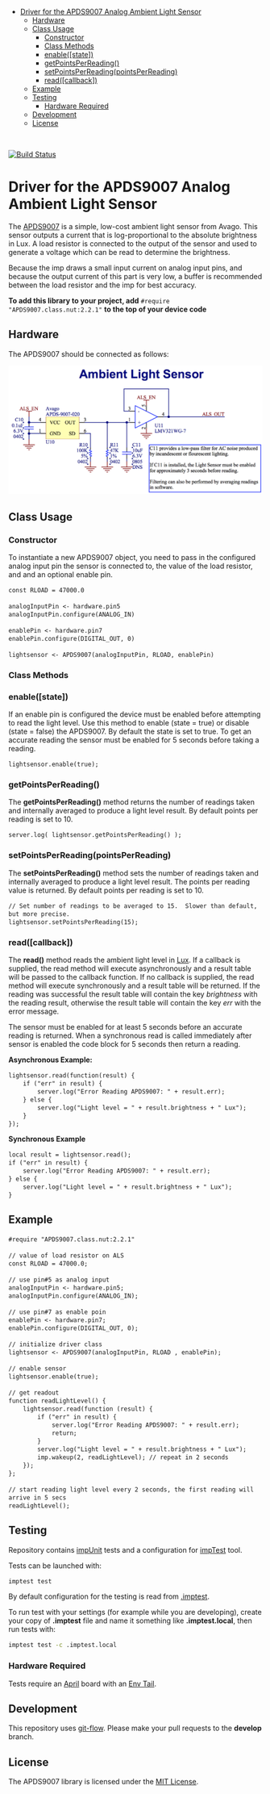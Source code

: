 <!-- START doctoc generated TOC please keep comment here to allow auto update -->
<!-- DON'T EDIT THIS SECTION, INSTEAD RE-RUN doctoc TO UPDATE -->


- [Driver for the APDS9007 Analog Ambient Light Sensor](#driver-for-the-apds9007-analog-ambient-light-sensor)
  - [Hardware](#hardware)
  - [Class Usage](#class-usage)
    - [Constructor](#constructor)
    - [Class Methods](#class-methods)
    - [enable([state])](#enablestate)
    - [getPointsPerReading()](#getpointsperreading)
    - [setPointsPerReading(pointsPerReading)](#setpointsperreadingpointsperreading)
    - [read([callback])](#readcallback)
  - [Example](#example)
  - [Testing](#testing)
    - [Hardware Required](#hardware-required)
  - [Development](#development)
  - [License](#license)

<!-- END doctoc generated TOC please keep comment here to allow auto update -->

<br/>

[![Build Status](https://travis-ci.org/electricimp/APDS9007.svg?branch=master)](https://travis-ci.org/electricimp/APDS9007)

Driver for the APDS9007 Analog Ambient Light Sensor
===================================

The [APDS9007](http://www.mouser.com/ds/2/38/V02-0512EN-4985.pdf) is a simple, low-cost ambient light sensor from Avago. This sensor outputs a current that is log-proportional to the absolute brightness in Lux. A load resistor is connected to the output of the sensor and used to generate a voltage which can be read to determine the brightness.

Because the imp draws a small input current on analog input pins, and because the output current of this part is very low, a buffer is recommended between the load resistor and the imp for best accuracy.

**To add this library to your project, add** `#require "APDS9007.class.nut:2.2.1"` **to the top of your device code**

## Hardware

The APDS9007 should be connected as follows:

![APDS9007 Circuit](./circuit.png)

## Class Usage

### Constructor

To instantiate a new APDS9007 object, you need to pass in the configured analog input pin the sensor is connected to, the value of the load resistor, and and an optional enable pin.

```squirrel
const RLOAD = 47000.0

analogInputPin <- hardware.pin5
analogInputPin.configure(ANALOG_IN)

enablePin <- hardware.pin7
enablePin.configure(DIGITAL_OUT, 0)

lightsensor <- APDS9007(analogInputPin, RLOAD, enablePin)
```

### Class Methods

### enable([state])

If an enable pin is configured the device must be enabled before attempting to read the light level.  Use this method to enable (state = true) or disable (state = false) the APDS9007.  By default the state is set to true. To get an accurate reading the sensor must be enabled for 5 seconds before taking a reading.

```squirrel
lightsensor.enable(true);
```

### getPointsPerReading()

The **getPointsPerReading()** method returns the number of readings taken and internally averaged to produce a light level result. By default points per reading is set to 10.

```squirrel
server.log( lightsensor.getPointsPerReading() );
```

### setPointsPerReading(pointsPerReading)

The **setPointsPerReading()** method sets the number of readings taken and internally averaged to produce a light level result.  The points per reading value is returned.  By default points per reading is set to 10.

```squirrel
// Set number of readings to be averaged to 15.  Slower than default, but more precise.
lightsensor.setPointsPerReading(15);
```

### read([callback])

The **read()** method reads the ambient light level in [Lux](http://en.wikipedia.org/wiki/Lux). If a callback is supplied, the read method will execute asynchronously and a result table will be passed to the callback function.  If no callback is supplied, the read method will execute synchronously and a result table will be returned.  If the reading was successful the result table will contain the key *brightness* with the reading result, otherwise the result table will contain the key *err* with the error message.

The sensor must be enabled for at least 5 seconds before an accurate reading is returned.  When a synchronous read is called immediately after sensor is enabled the code block for 5 seconds then return a reading.

**Asynchronous Example:**
```squirrel
lightsensor.read(function(result) {
    if ("err" in result) {
        server.log("Error Reading APDS9007: " + result.err);
    } else {
        server.log("Light level = " + result.brightness + " Lux");
    }
});
```

**Synchronous Example**
```squirrel
local result = lightsensor.read();
if ("err" in result) {
    server.log("Error Reading APDS9007: " + result.err);
} else {
    server.log("Light level = " + result.brightness + " Lux");
}
```

## Example

```squirrel
#require "APDS9007.class.nut:2.2.1"

// value of load resistor on ALS
const RLOAD = 47000.0;

// use pin#5 as analog input
analogInputPin <- hardware.pin5;
analogInputPin.configure(ANALOG_IN);

// use pin#7 as enable poin
enablePin <- hardware.pin7;
enablePin.configure(DIGITAL_OUT, 0);

// initialize driver class
lightsensor <- APDS9007(analogInputPin, RLOAD , enablePin);

// enable sensor
lightsensor.enable(true);

// get readout
function readLightLevel() {
    lightsensor.read(function (result) {
        if ("err" in result) {
            server.log("Error Reading APDS9007: " + result.err);
            return;
        }
        server.log("Light level = " + result.brightness + " Lux");
        imp.wakeup(2, readLightLevel); // repeat in 2 seconds
    });
};

// start reading light level every 2 seconds, the first reading will arrive in 5 secs
readLightLevel();
```

## Testing

Repository contains [impUnit](https://github.com/electricimp/impUnit) tests and a configuration for [impTest](https://github.com/electricimp/impTest) tool.

Tests can be launched with:

```bash
imptest test
```

By default configuration for the testing is read from [.imptest](https://github.com/electricimp/impTest/blob/develop/docs/imptest-spec.md).

To run test with your settings (for example while you are developing), create your copy of **.imptest** file and name it something like **.imptest.local**, then run tests with:

 ```bash
 imptest test -c .imptest.local
 ```

### Hardware Required

Tests require an [April](https://electricimp.com/docs/gettingstarted/devkits/) board with an [Env Tail](https://electricimp.com/docs/tails/env/).

## Development

This repository uses [git-flow](http://jeffkreeftmeijer.com/2010/why-arent-you-using-git-flow/).
Please make your pull requests to the __develop__ branch.

## License

The APDS9007 library is licensed under the [MIT License](./LICENSE).
